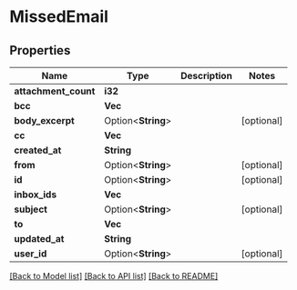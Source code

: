 # MissedEmail

## Properties

| Name                 | Type               | Description | Notes      |
| -------------------- | ------------------ | ----------- | ---------- |
| **attachment_count** | **i32**            |             |
| **bcc**              | **Vec<String>**    |             |
| **body_excerpt**     | Option<**String**> |             | [optional] |
| **cc**               | **Vec<String>**    |             |
| **created_at**       | **String**         |             |
| **from**             | Option<**String**> |             | [optional] |
| **id**               | Option<**String**> |             | [optional] |
| **inbox_ids**        | **Vec<String>**    |             |
| **subject**          | Option<**String**> |             | [optional] |
| **to**               | **Vec<String>**    |             |
| **updated_at**       | **String**         |             |
| **user_id**          | Option<**String**> |             | [optional] |

[[Back to Model list]](../README#documentation-for-models) [[Back to API list]](../README#documentation-for-api-endpoints) [[Back to README]](../README)
